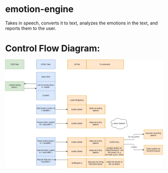 # emotion-engine
Takes in speech, converts it to text, analyzes the emotions in the text, and reports them to the user.

# Control Flow Diagram:
![control flow diagram](./assets/images/controlFlow_v3.png)
